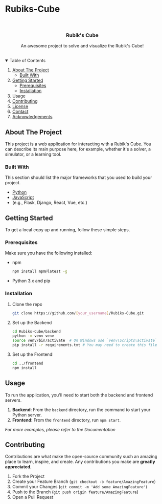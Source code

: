 # Rubiks-Cube



<br />
<p align="center">
  <a href="https://github.com/[your_username]/Rubiks-Cube">
    <!-- You can replace this with a path to your own logo -->
    <!-- <img src="images/logo.png" alt="Logo" width="80" height="80"> -->
  </a>

  <h3 align="center">Rubik's Cube</h3>

  <p align="center">
    An awesome project to solve and visualize the Rubik's Cube!
    <br />
    <br />
    <!-- <a href="https://github.com/[your_username]/Rubiks-Cube/demo">View Demo</a>
    ·
    <a href="https://github.com/[your_username]/Rubiks-Cube/issues">Report Bug</a>
    ·
    <a href="https://github.com/[your_username]/Rubiks-Cube/issues">Request Feature</a>
  </p> -->
</p>

<!-- TABLE OF CONTENTS -->
<details open="open">
  <summary>Table of Contents</summary>
  <ol>
    <li>
      <a href="#about-the-project">About The Project</a>
      <ul>
        <li><a href="#built-with">Built With</a></li>
      </ul>
    </li>
    <li>
      <a href="#getting-started">Getting Started</a>
      <ul>
        <li><a href="#prerequisites">Prerequisites</a></li>
        <li><a href="#installation">Installation</a></li>
      </ul>
    </li>
    <li><a href="#usage">Usage</a></li>
    <li><a href="#contributing">Contributing</a></li>
    <li><a href="#license">License</a></li>
    <li><a href="#contact">Contact</a></li>
    <li><a href="#acknowledgements">Acknowledgements</a></li>
  </ol>
</details>

<!-- ABOUT THE PROJECT -->
## About The Project

This project is a web application for interacting with a Rubik's Cube. You can describe its main purpose here, for example, whether it's a solver, a simulator, or a learning tool.

### Built With

This section should list the major frameworks that you used to build your project.
*   [Python](https://www.python.org/)
*   [JavaScript](https://developer.mozilla.org/en-US/docs/Web/JavaScript)
*   (e.g., Flask, Django, React, Vue, etc.)

<!-- GETTING STARTED -->
## Getting Started

To get a local copy up and running, follow these simple steps.

### Prerequisites

Make sure you have the following installed:
* npm
  ```sh
  npm install npm@latest -g
  ```
* Python 3.x and pip

### Installation

1. Clone the repo
   ```sh
   git clone https://github.com/[your_username]/Rubiks-Cube.git
   ```
2. Set up the Backend
   ```sh
   cd Rubiks-Cube/backend
   python -m venv venv
   source venv/bin/activate  # On Windows use `venv\Scripts\activate`
   pip install -r requirements.txt # You may need to create this file first
   ```
3. Set up the Frontend
   ```sh
   cd ../frontend
   npm install
   ```

<!-- USAGE EXAMPLES -->
## Usage

To run the application, you'll need to start both the backend and frontend servers.

1.  **Backend**: From the `backend` directory, run the command to start your Python server.
2.  **Frontend**: From the `frontend` directory, run `npm start`.

_For more examples, please refer to the Documentation_

<!-- CONTRIBUTING -->
## Contributing

Contributions are what make the open-source community such an amazing place to learn, inspire, and create. Any contributions you make are **greatly appreciated**.

1. Fork the Project
2. Create your Feature Branch (`git checkout -b feature/AmazingFeature`)
3. Commit your Changes (`git commit -m 'Add some AmazingFeature'`)
4. Push to the Branch (`git push origin feature/AmazingFeature`)
5. Open a Pull Request

